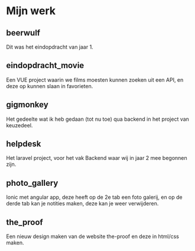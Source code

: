# Mijn werk

## beerwulf

Dit was het eindopdracht van jaar 1.

## eindopdracht_movie

Een VUE project waarin we films moesten kunnen zoeken uit een API, en deze op kunnen slaan in favorieten.

## gigmonkey

Het gedeelte wat ik heb gedaan (tot nu toe) qua backend in het project van keuzedeel.

## helpdesk

Het laravel project, voor het vak Backend waar wij in jaar 2 mee begonnen zijn.

## photo_gallery

Ionic met angular app, deze heeft op de 2e tab een foto galerij, en op de derde tab kan je notities maken, deze kan je weer verwijderen.

## the_proof

Een nieuw design maken van de website the-proof en deze in html/css maken.
